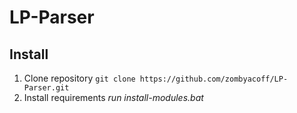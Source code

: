 # LP-Parser
 
## Install
1. Clone repository ```git clone https://github.com/zombyacoff/LP-Parser.git```
2. Install requirements *run install-modules.bat*